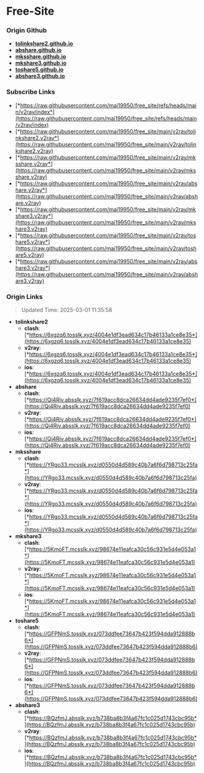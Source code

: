 # Free-Site

### Origin Github

- [**tolinkshare2.github.io**](https://github.com/tolinkshare2/tolinkshare2.github.io)
- [**abshare.github.io**](https://github.com/abshare/abshare.github.io)
- [**mksshare.github.io**](https://github.com/mksshare/mksshare.github.io)
- [**mkshare3.github.io**](https://github.com/mkshare3/mkshare3.github.io)
- [**toshare5.github.io**](https://github.com/toshare5/toshare5.github.io)
- [**abshare3.github.io**](https://github.com/abshare3/abshare3.github.io)

### Subscribe Links

- [*https://raw.githubusercontent.com/mai19950/free_site/refs/heads/main/v2ray/index*](https://raw.githubusercontent.com/mai19950/free_site/refs/heads/main/v2ray/index)
- [*https://raw.githubusercontent.com/mai19950/free_site/main/v2ray/tolinkshare2.v2ray*](https://raw.githubusercontent.com/mai19950/free_site/main/v2ray/tolinkshare2.v2ray)
- [*https://raw.githubusercontent.com/mai19950/free_site/main/v2ray/mksshare.v2ray*](https://raw.githubusercontent.com/mai19950/free_site/main/v2ray/mksshare.v2ray)
- [*https://raw.githubusercontent.com/mai19950/free_site/main/v2ray/abshare.v2ray*](https://raw.githubusercontent.com/mai19950/free_site/main/v2ray/abshare.v2ray)
- [*https://raw.githubusercontent.com/mai19950/free_site/main/v2ray/mkshare3.v2ray*](https://raw.githubusercontent.com/mai19950/free_site/main/v2ray/mkshare3.v2ray)
- [*https://raw.githubusercontent.com/mai19950/free_site/main/v2ray/toshare5.v2ray*](https://raw.githubusercontent.com/mai19950/free_site/main/v2ray/toshare5.v2ray)
- [*https://raw.githubusercontent.com/mai19950/free_site/main/v2ray/abshare3.v2ray*](https://raw.githubusercontent.com/mai19950/free_site/main/v2ray/abshare3.v2ray)

### Origin Links

> Updated Time: 2025-03-01 11:35:58

- **tolinkshare2**
  - **clash**: [*https://6xgzq6.tosslk.xyz/4004e1df3ead634c17b46133a1ce8e35*](https://6xgzq6.tosslk.xyz/4004e1df3ead634c17b46133a1ce8e35)
  - **v2ray**: [*https://6xgzq6.tosslk.xyz/4004e1df3ead634c17b46133a1ce8e35*](https://6xgzq6.tosslk.xyz/4004e1df3ead634c17b46133a1ce8e35)
  - **ios**: [*https://6xgzq6.tosslk.xyz/4004e1df3ead634c17b46133a1ce8e35*](https://6xgzq6.tosslk.xyz/4004e1df3ead634c17b46133a1ce8e35)
- **abshare**
  - **clash**: [*https://Qj4Riv.absslk.xyz/7f619acc8dca26634dd4ade9235f7ef0*](https://Qj4Riv.absslk.xyz/7f619acc8dca26634dd4ade9235f7ef0)
  - **v2ray**: [*https://Qj4Riv.absslk.xyz/7f619acc8dca26634dd4ade9235f7ef0*](https://Qj4Riv.absslk.xyz/7f619acc8dca26634dd4ade9235f7ef0)
  - **ios**: [*https://Qj4Riv.absslk.xyz/7f619acc8dca26634dd4ade9235f7ef0*](https://Qj4Riv.absslk.xyz/7f619acc8dca26634dd4ade9235f7ef0)
- **mksshare**
  - **clash**: [*https://YRgo33.mcsslk.xyz/d0550d4d589c40b7a6f6d798713c25fa*](https://YRgo33.mcsslk.xyz/d0550d4d589c40b7a6f6d798713c25fa)
  - **v2ray**: [*https://YRgo33.mcsslk.xyz/d0550d4d589c40b7a6f6d798713c25fa*](https://YRgo33.mcsslk.xyz/d0550d4d589c40b7a6f6d798713c25fa)
  - **ios**: [*https://YRgo33.mcsslk.xyz/d0550d4d589c40b7a6f6d798713c25fa*](https://YRgo33.mcsslk.xyz/d0550d4d589c40b7a6f6d798713c25fa)
- **mkshare3**
  - **clash**: [*https://5KmoFT.mcsslk.xyz/98674e11eafca30c56c931e5d4e053a1*](https://5KmoFT.mcsslk.xyz/98674e11eafca30c56c931e5d4e053a1)
  - **v2ray**: [*https://5KmoFT.mcsslk.xyz/98674e11eafca30c56c931e5d4e053a1*](https://5KmoFT.mcsslk.xyz/98674e11eafca30c56c931e5d4e053a1)
  - **ios**: [*https://5KmoFT.mcsslk.xyz/98674e11eafca30c56c931e5d4e053a1*](https://5KmoFT.mcsslk.xyz/98674e11eafca30c56c931e5d4e053a1)
- **toshare5**
  - **clash**: [*https://GFPNmS.tosslk.xyz/073ddfee73647b423f594dda912888b6*](https://GFPNmS.tosslk.xyz/073ddfee73647b423f594dda912888b6)
  - **v2ray**: [*https://GFPNmS.tosslk.xyz/073ddfee73647b423f594dda912888b6*](https://GFPNmS.tosslk.xyz/073ddfee73647b423f594dda912888b6)
  - **ios**: [*https://GFPNmS.tosslk.xyz/073ddfee73647b423f594dda912888b6*](https://GFPNmS.tosslk.xyz/073ddfee73647b423f594dda912888b6)
- **abshare3**
  - **clash**: [*https://BQzfmJ.absslk.xyz/b738ba8b3f4a67fc1c025d1743cbc95b*](https://BQzfmJ.absslk.xyz/b738ba8b3f4a67fc1c025d1743cbc95b)
  - **v2ray**: [*https://BQzfmJ.absslk.xyz/b738ba8b3f4a67fc1c025d1743cbc95b*](https://BQzfmJ.absslk.xyz/b738ba8b3f4a67fc1c025d1743cbc95b)
  - **ios**: [*https://BQzfmJ.absslk.xyz/b738ba8b3f4a67fc1c025d1743cbc95b*](https://BQzfmJ.absslk.xyz/b738ba8b3f4a67fc1c025d1743cbc95b)
